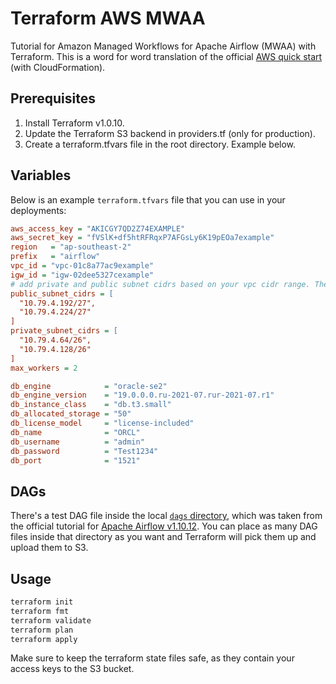 # Terraform AWS MWAA

Tutorial for Amazon Managed Workflows for Apache Airflow (MWAA) with Terraform. This is a word for word translation of the official [AWS quick start](https://docs.aws.amazon.com/mwaa/latest/userguide/quick-start.html) (with CloudFormation).

## Prerequisites
1. Install Terraform v1.0.10.
2. Update the Terraform S3 backend in providers.tf (only for production).
3. Create a terraform.tfvars file in the root directory. Example below.

## Variables

Below is an example `terraform.tfvars` file that you can use in your deployments:

```ini
aws_access_key = "AKICGY7QD2Z74EXAMPLE"
aws_secret_key = "fVSlK+df5htRFRqxP7AFGsLy6K19pEOa7example"
region   = "ap-southeast-2"
prefix   = "airflow"
vpc_id = "vpc-01c8a77ac9example"
igw_id = "igw-02dee5327cexample"
# add private and public subnet cidrs based on your vpc cidr range. The below is for the VPC CIDR: 10.79.4.0/22
public_subnet_cidrs = [
  "10.79.4.192/27",
  "10.79.4.224/27"
]
private_subnet_cidrs = [
  "10.79.4.64/26",
  "10.79.4.128/26"
]
max_workers = 2

db_engine            = "oracle-se2"
db_engine_version    = "19.0.0.0.ru-2021-07.rur-2021-07.r1"
db_instance_class    = "db.t3.small"
db_allocated_storage = "50"
db_license_model     = "license-included"
db_name              = "ORCL"
db_username          = "admin"
db_password          = "Test1234"
db_port              = "1521"
```

## DAGs

There's a test DAG file inside the local [`dags` directory](./dags), which was taken from the official tutorial for [Apache Airflow v1.10.12](https://airflow.apache.org/docs/apache-airflow/1.10.12/tutorial.html#example-pipeline-definition). You can place as many DAG files inside that directory as you want and Terraform will pick them up and upload them to S3.

## Usage

```bash
terraform init
terraform fmt
terraform validate
terraform plan
terraform apply
```

Make sure to keep the terraform state files safe, as they contain your access keys to the S3 bucket.
